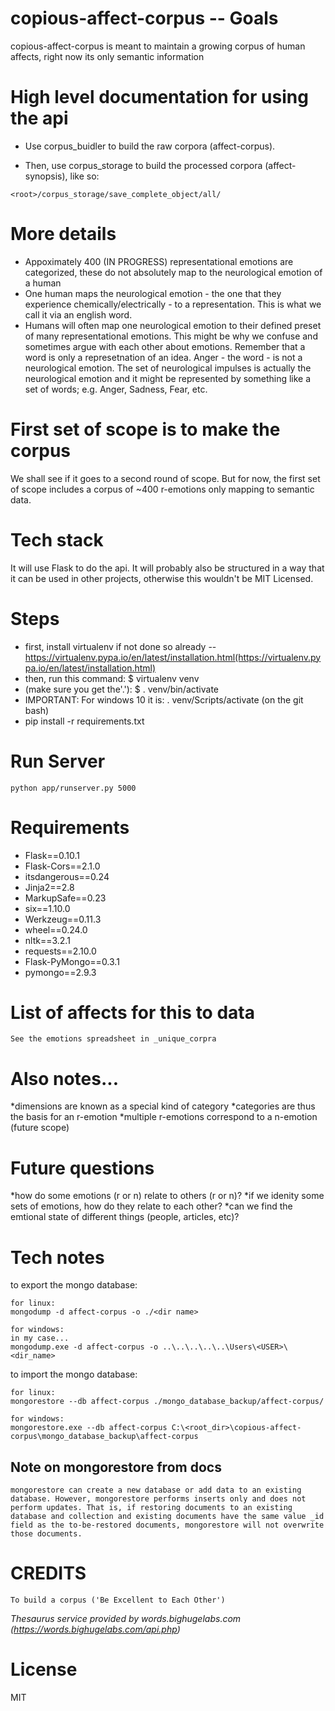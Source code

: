 # copious-affect-corpus -- Goals
copious-affect-corpus is meant to maintain a growing corpus of human affects, right now its only semantic information

# High level documentation for using the api

* Use corpus_buidler to build the raw corpora (affect-corpus).

* Then, use corpus_storage to build the processed corpora (affect-synopsis), like so:

```
<root>/corpus_storage/save_complete_object/all/
```

# More details

* Appoximately 400 (IN PROGRESS) representational emotions are categorized, these do not absolutely map to the neurological emotion of a human
* One human maps the neurological emotion - the one that they experience chemically/electrically - to a representation. This is what we call it via an english word.
* Humans will often map one neurological emotion to their defined preset of many representational emotions. This might be why we confuse and sometimes argue with each other about emotions. Remember that a word is only a represetnation of an idea. Anger - the word - is not a neurological emotion. The set of neurological impulses is actually the neurological emotion and it might be represented by something like a set of words; e.g. Anger, Sadness, Fear, etc.

# First set of scope is to make the corpus
We shall see if it goes to a second round of scope. But for now, the first set of scope includes a corpus of ~400 r-emotions only mapping to semantic data.

# Tech stack
It will use Flask to do the api. It will probably also be structured in a way that it can be used in other projects, otherwise this wouldn't be MIT Licensed.

# Steps
* first, install virtualenv if not done so already -- https://virtualenv.pypa.io/en/latest/installation.html(https://virtualenv.pypa.io/en/latest/installation.html)
* then, run this command: $ virtualenv venv
* (make sure you get the'.'): $ . venv/bin/activate
* IMPORTANT: For windows 10 it is: . venv/Scripts/activate (on the git bash)
* pip install -r requirements.txt

# Run Server

```
python app/runserver.py 5000
```

# Requirements

* Flask==0.10.1
* Flask-Cors==2.1.0
* itsdangerous==0.24
* Jinja2==2.8
* MarkupSafe==0.23
* six==1.10.0
* Werkzeug==0.11.3
* wheel==0.24.0
* nltk==3.2.1
* requests==2.10.0
* Flask-PyMongo==0.3.1
* pymongo==2.9.3


# List of affects for this to data
```
See the emotions spreadsheet in _unique_corpra
```

# Also notes...
*dimensions are known as a special kind of category
*categories are thus the basis for an r-emotion
*multiple r-emotions correspond to a n-emotion (future scope)

# Future questions
*how do some emotions (r or n) relate to others (r or n)?
*if we idenity some sets of emotions, how do they relate to each other?
*can we find the emtional state of different things (people, articles, etc)?

# Tech notes
to export the mongo database:
```
for linux:
mongodump -d affect-corpus -o ./<dir name>

for windows:
in my case...
mongodump.exe -d affect-corpus -o ..\..\..\..\..\Users\<USER>\<dir_name>
```
to import the mongo database:

```
for linux:
mongorestore --db affect-corpus ./mongo_database_backup/affect-corpus/

for windows:
mongorestore.exe --db affect-corpus C:\<root_dir>\copious-affect-corpus\mongo_database_backup\affect-corpus
```

## Note on mongorestore from docs

```
mongorestore can create a new database or add data to an existing database. However, mongorestore performs inserts only and does not perform updates. That is, if restoring documents to an existing database and collection and existing documents have the same value _id field as the to-be-restored documents, mongorestore will not overwrite those documents.
```

# CREDITS
```
To build a corpus ('Be Excellent to Each Other')
```

_Thesaurus service provided by words.bighugelabs.com (https://words.bighugelabs.com/api.php)_

# License

MIT

